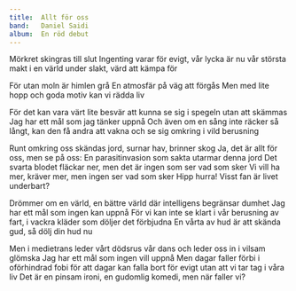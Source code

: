 ```yaml
---
title:  Allt för oss
band:   Daniel Saidi
album:  En röd debut
---
```


Mörkret skingras till slut
Ingenting varar för evigt,
vår lycka är nu
vår största makt
i en värld under slakt,
värd att kämpa för

För utan moln är himlen grå
En atmosfär på väg att förgås
Men med lite hopp och goda motiv
kan vi rädda liv

För det kan vara värt lite besvär
att kunna se sig i spegeln utan att skämmas
Jag har ett mål som jag tänker uppnå
Och även om en sång inte räcker så långt,
kan den få andra att vakna
och se sig omkring i vild berusning

Runt omkring oss skändas jord,
surnar hav, brinner skog
Ja, det är allt för oss, men se på oss:
En parasitinvasion
som sakta utarmar denna jord
Det svarta blodet fläckar ner,
men det är ingen som ser vad som sker
Vi vill ha mer, kräver mer,
men ingen ser vad som sker
Hipp hurra!
Visst fan är livet underbart?

Drömmer om en värld, en bättre värld
där intelligens begränsar dumhet
Jag har ett mål som ingen kan uppnå
För vi kan inte se klart i vår berusning av fart,
i vackra kläder som döljer det förbjudna
En vårta av hud är att skända gud,
så dölj din hud nu

Men i medietrans leder vårt dödsrus vår dans
och leder oss in i vilsam glömska
Jag har ett mål som ingen vill uppnå 
Men dagar faller förbi i oförhindrad fobi
för att dagar kan falla bort för evigt
utan att vi tar tag i våra liv
Det är en pinsam ironi,
en gudomlig komedi,
men när faller vi?
